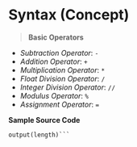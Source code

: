 # Syntax (Concept)

> **Basic Operators**

- *Subtraction Operator*: `-`
- *Addition Operator*: `+`
- *Multiplication Operator*: `*`
- *Float Division Operator*: `/`
- *Integer Division Operator*: `//`
- *Modulus Operator*: `%`
- *Assignment Operator*: `=`

**Sample Source Code**

``` length = 98 - 23
output(length)```
